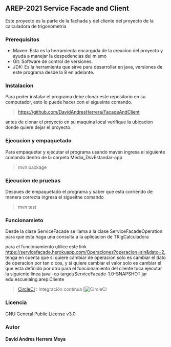## AREP-2021 Service Facade and Client
Este proyecto es la parte de la fachada y del cliente del proyecto de la calculadora de trigonometria


### Prerequisitos

- Maven: Esta es la herramienta encargada de la creacion del proyecto y ayuda a manejar la despedencias del mismo
- Git: Software de control de versiones.
- JDK: Es la herramienta que sirve para desarrollar en java, versiones de este programa desde la 8 en adelante.

### Instalacion

 Para poder instalar el programa debe clonar este repositorio en su computador, esto lo puede hacer con el sigueinte comando.
 >https://github.com/DavidAndresHerrera/FacadeAndClient

 antes de clonar el proyecto en su maquina local verifique la ubicacion donde quiere dejar el proyecto.
 
### Ejecucion y empaquetado

Para empaquetar y ejecutar el programa usando maven ingresa el siguiente comando dentro de la carpeta Media_DsvEstandar-app
> mvn package

### Ejecucion de pruebas

Despues de empaquetado el programa y saber que esta corriendo de manera correcta ingresa el sigueitne comando
> mvn test

### Funcionamieto 

Desde la clase ServiceFacade se llama a la clase ServiceFacadeOperation para que esta haga una consulta a la aplicacion de TRigCalculadora

para el funcionamiento utilice este link    https://servicefacade.herokuapp.com/Operaciones?operacion=sin&dato=2, tenga en cuenta que si quiere cambiar de operacion solo es cambiar el dato de operacion por tan o cos, y si quiere cambiar el valor solo es cambiar el que esta definido por otro
para el funcionamiento del cliente toca ejecutar la siguiente linea java -cp target/ServiceFacade-1.0-SNAPSHOT.jar edu.escuelaing.arep.Cliente

>  [CircleCI](https://circleci.com/) : Integración contínua [![CircleCI](https://servicefacade.herokuapp.com/Operaciones?operacion=sin&dato=2)

### Licencia
GNU General Public License v3.0 

### Autor 

#### David Andres Herrera Moya 
